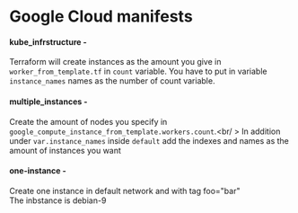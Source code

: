 # Google Cloud  manifests

#### kube_infrstructure - 
Terraform will create instances as the amount you give in `worker_from_template.tf` in `count` variable. You have to put in variable `instance_names` names as the number of count variable.

#### multiple_instances - 
Create the amount of nodes you specify in `google_compute_instance_from_template.workers.count`.<br/ > 
In addition under `var.instance_names` inside `default` add the indexes and names as the amount of instances you want

#### one-instance -
Create one instance in default network and with tag foo="bar" <br />
The inbstance is debian-9
